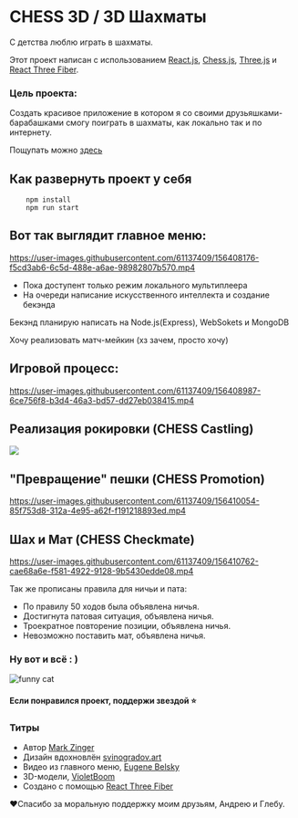 # CHESS 3D / 3D Шахматы

С детства люблю играть в шахматы. 

Этот проект написан с использованием [React.js](https://reactjs.org/), [Chess.js](https://github.com/jhlywa/chess.js), [Three.js](https://threejs.org/) и [React Three Fiber](https://docs.pmnd.rs/react-three-fiber).

### Цель проекта:
Создать красивое приложение в котором я со своими друзьяшками-барабашками смогу поиграть в шахматы, как локально так и по интернету.

Пощупать можно [здесь](https://r3f-chess.vercel.app/)

## Как развернуть проект у себя
```shell
    npm install
    npm run start
```

## Вот так выглядит главное меню:
https://user-images.githubusercontent.com/61137409/156408176-f5cd3ab6-6c5d-488e-a6ae-98982807b570.mp4



 * Пока доступент только режим локального мультиплеера
 * На очереди написание искусственного интеллекта и создание бекэнда

 Бекэнд планирую написать на Node.js(Express), WebSokets и MongoDB

 Хочу реализовать матч-мейкин (хз зачем, просто хочу)

## Игровой процесс:
https://user-images.githubusercontent.com/61137409/156408987-6ce756f8-b3d4-46a3-bd57-dd27eb038415.mp4
 
## Реализация рокировки (CHESS Castling)
<img src="https://j.gifs.com/WPByjg.gif">

## "Превращение" пешки (CHESS Promotion)
https://user-images.githubusercontent.com/61137409/156410054-85f753d8-312a-4e95-a62f-f191218893ed.mp4



## Шах и Мат (CHESS Checkmate)
https://user-images.githubusercontent.com/61137409/156410762-cae68a6e-f581-4922-9128-9b5430edde08.mp4



Так же прописаны правила для ничьи и пата:

* По правилу 50 ходов была объявлена ничья.
* Достигнута патовая ситуация, объявлена ничья.
* Троекратное повторение позиции, объявлена ничья.
* Невозможно поставить мат, объявлена ничья.

### Ну вот и всё : ) 
![funny cat](https://media.giphy.com/media/vFKqnCdLPNOKc/giphy.gif)

#### Если понравился проект, поддержи звездой ⭐

### Титры
 - Автор  [Mark Zinger](https://github.com/Mark-Zinger)
 - Дизайн вдохновлён [svinogradov.art](https://svinogradov.art/)
 - Видео из главного меню, [Eugene Belsky](https://www.youtube.com/watch?v=vE6wWaoEVQA&ab_channel=EugeneBelsky)
 - 3D-модели, [VioletBoom](https://sketchfab.com/3d-models/chess-set-lp-b5d2b1a6b97046e496bf469feb838354)
 - Создано с помощью [React Three Fiber](https://github.com/pmndrs/react-three-fiber)

❤️Cпасибо за моральную поддержку моим друзьям, Андрею и Глебу. 


